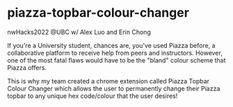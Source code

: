 # piazza-topbar-colour-changer

nwHacks2022 @UBC w/ Alex Luo and Erin Chong

If you're a University student, chances are, you've used Piazza before, a collaborative platform to receive help from peers and instructors. However, one of the most fatal flaws would have to be the "bland" colour scheme that Piazza offers.

This is why my team created a chrome extension called Piazza Topbar Colour Changer which allows the user to permanently change their Piazza topbar to any unique hex code/colour that the user desires!
